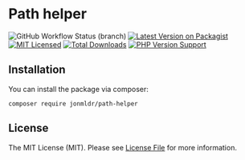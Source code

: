 # Path helper

![GitHub Workflow Status (branch)](https://img.shields.io/github/workflow/status/jonmldr/path-helper/Tests/master?label=Tests&logo=Tests)
[![Latest Version on Packagist](https://img.shields.io/packagist/v/jonmldr/path-helper.svg?style=flat-square)](https://packagist.org/packages/jonmldr/path-helper)
[![MIT Licensed](https://img.shields.io/badge/license-MIT-brightgreen.svg?style=flat-square)](LICENSE.md)
[![Total Downloads](https://img.shields.io/packagist/dt/jonmldr/path-helper.svg?style=flat-square)](https://packagist.org/packages/jonmldr/path-helper)
[![PHP Version Support](https://img.shields.io/packagist/php-v/jonmldr/path-helper.svg?style=flat-square)](https://packagist.org/packages/jonmldr/path-helper)

## Installation
You can install the package via composer:
````
composer require jonmldr/path-helper
````

## License
The MIT License (MIT). Please see [License File](LICENSE.md) for more information.

